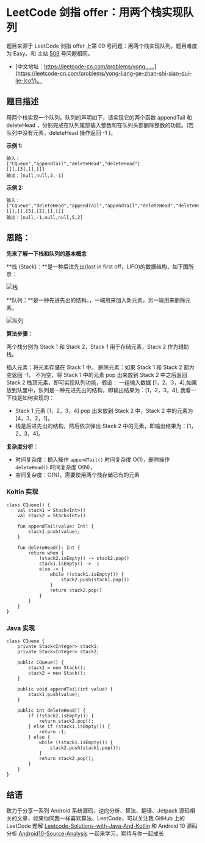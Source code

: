 # LeetCode 剑指 offer：用两个栈实现队列

题目来源于 LeetCode 剑指 offer 上第 09 号问题：用两个栈实现队列。题目难度为 Easy。和 主站 [509](https://leetcode-cn.com/problems/fibonacci-number/) 号问题相同。

* [中文地址：https://leetcode-cn.com/problems/yong......](https://leetcode-cn.com/problems/yong-liang-ge-zhan-shi-xian-dui-lie-lcof/)。

## 题目描述

用两个栈实现一个队列。队列的声明如下，请实现它的两个函数 appendTail 和 deleteHead ，分别完成在队列尾部插入整数和在队列头部删除整数的功能。(若队列中没有元素，deleteHead 操作返回 -1 )。

**示例 1:**

```
输入：
["CQueue","appendTail","deleteHead","deleteHead"]
[[],[3],[],[]]
输出：[null,null,3,-1]
```

**示例 2:**

```
输入：
["CQueue","deleteHead","appendTail","appendTail","deleteHead","deleteHead"]
[[],[],[5],[2],[],[]]
输出：[null,-1,null,null,5,2]
```

## 思路：

**先来了解一下栈和队列的基本概念**

**栈 (Stack)：**是一种后进先出(last in first off，LIFO)的数据结构，如下图所示：

![栈](http://cdn.51git.cn/2020-06-14-栈.gif)



**队列：**是一种先进先出的结构。，一端用来加入新元素，另一端用来删除元素。

![队列](http://cdn.51git.cn/2020-06-14-队列.gif)


**算法步骤：**

两个栈分别为 Stack 1 和 Stack 2，Stack 1 用于存储元素，Stack 2 作为辅助栈。

插入元素：将元素存储在 Stack 1 中。
删除元素：如果 Stack 1 和 Stack 2 都为空返回 -1， 不为空，将 Stack 1 中的元素 pop 出来放到 Stack 2 中之后返回 Stack 2 栈顶元素，即可实现队列功能，假设： 一组输入数据 [1，2，3，4],如果放到队里中，队列是一种先进先出的结构，即输出结果为：[1，2，3，4], 我看一下栈是如何实现的：

 * Stack 1 元素 [1，2，3，4] pop 出来放到 Stack 2 中，Stack 2 中的元素为 [4，3，2，1]。
 * 栈是后进先出的结构，然后依次弹出 Stack 2 中的元素，即输出结果为：[1， 2，3，4]。

**复杂度分析：**

* 时间复杂度：插入操作 `appendTail()` 时间复杂度 O(1)，删除操作 `deleteHead()` 时间复杂度 O(N)，
* 空间复杂度：O(N)，需要使用两个栈存储已有的元素

### Koltin 实现

```
class CQueue() {
    val stack1 = Stack<Int>()
    val stack2 = Stack<Int>()

    fun appendTail(value: Int) {
        stack1.push(value);
    }

    fun deleteHead(): Int {
        return when {
            !stack2.isEmpty() -> stack2.pop()
            stack1.isEmpty() -> -1
            else -> {
                while (!stack1.isEmpty()) {
                    stack2.push(stack1.pop())
                }
                return stack2.pop()
            }
        }
    }
}
```

### Java 实现

```
class CQueue {
    private Stack<Integer> stack1;
    private Stack<Integer> stack2;

    public CQueue() {
        stack1 = new Stack();
        stack2 = new Stack();
    }

    public void appendTail(int value) {
        stack1.push(value);
    }

    public int deleteHead() {
        if (!stack2.isEmpty()) {
            return stack2.pop();
        } else if (stack1.isEmpty()) {
            return -1;
        } else {
            while (!stack1.isEmpty()) {
                stack2.push(stack1.pop());
            }
            return stack2.pop();
        }
    }
}
```

## 结语

致力于分享一系列 Android 系统源码、逆向分析、算法、翻译、Jetpack  源码相关的文章，如果你同我一样喜欢算法、LeetCode，可以关注我 GitHub 上的 LeetCode 题解 [Leetcode-Solutions-with-Java-And-Kotlin](https://github.com/hi-dhl/Leetcode-Solutions-with-Java-And-Kotlin) 和  Android 10 源码分析 [Android10-Source-Analysis](https://github.com/hi-dhl/Android10-Source-Analysis) 一起来学习，期待与你一起成长


